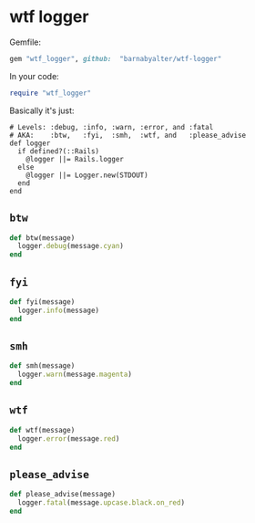 # wtf logger

Gemfile:
```ruby
gem "wtf_logger", github:  "barnabyalter/wtf-logger"
```

In your code:
```ruby
require "wtf_logger"
```

Basically it's just:
```
# Levels: :debug, :info, :warn, :error, and :fatal
# AKA:    :btw,   :fyi,  :smh,  :wtf, and   :please_advise
def logger
  if defined?(::Rails)
    @logger ||= Rails.logger
  else
    @logger ||= Logger.new(STDOUT)
  end
end
```

## `btw`
```ruby
def btw(message)
  logger.debug(message.cyan)
end
```

## `fyi`
```ruby
def fyi(message)
  logger.info(message)
end
```

## `smh`
```ruby
def smh(message)
  logger.warn(message.magenta)
end
```

## `wtf`
```ruby
def wtf(message)
  logger.error(message.red)
end
```

## `please_advise`
```ruby
def please_advise(message)
  logger.fatal(message.upcase.black.on_red)
end
```
